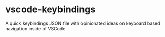 # vscode-keybindings
A quick keybindings JSON file with opinionated ideas on keyboard based navigation inside of VSCode.
